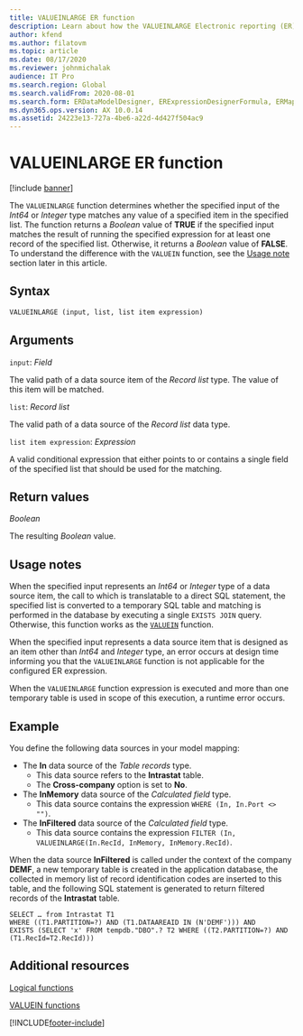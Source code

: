 ```yaml
---
title: VALUEINLARGE ER function
description: Learn about how the VALUEINLARGE Electronic reporting (ER) function is used, including syntax strings, arguments, return values, usage notes, and examples.
author: kfend
ms.author: filatovm
ms.topic: article
ms.date: 08/17/2020
ms.reviewer: johnmichalak
audience: IT Pro
ms.search.region: Global
ms.search.validFrom: 2020-08-01
ms.search.form: ERDataModelDesigner, ERExpressionDesignerFormula, ERMappedFormatDesigner, ERModelMappingDesigner
ms.dyn365.ops.version: AX 10.0.14
ms.assetid: 24223e13-727a-4be6-a22d-4d427f504ac9
---
```


# VALUEINLARGE ER function

[!include [banner](../includes/banner.md)]

The `VALUEINLARGE` function determines whether the specified input of the *Int64* or *Integer* type matches any value of a specified item in the specified list. The function returns a *Boolean* value of **TRUE** if the specified input matches the result of running the specified expression for at least one record of the specified list. Otherwise, it returns a *Boolean* value of **FALSE**. To understand the difference with the `VALUEIN` function, see the [Usage note](#usage_note) section later in this article.

## Syntax

```vb
VALUEINLARGE (input, list, list item expression)
```

## Arguments

`input`: *Field*

The valid path of a data source item of the *Record list* type. The value of this item will be matched.

`list`: *Record list*

The valid path of a data source of the *Record list* data type.

`list item expression`: *Expression*

A valid conditional expression that either points to or contains a single field of the specified list that should be used for the matching.

## Return values

*Boolean*

The resulting *Boolean* value.

## <a name="usage_note">Usage notes</a>

When the specified input represents an *Int64* or *Integer* type of a data source item, the call to which is translatable to a direct SQL statement, the specified list is converted to a temporary SQL table and matching is performed in the database by executing a single `EXISTS JOIN` query. Otherwise, this function works as the [`VALUEIN`](er-functions-logical-valuein.md) function.

When the specified input represents a data source item that is designed as an item other than *Int64* and *Integer* type, an error occurs at design time informing you that the `VALUEINLARGE` function is not applicable for the configured ER expression.

When the `VALUEINLARGE` function expression is executed and more than one temporary table is used in scope of this execution, a runtime error occurs.

## Example

You define the following data sources in your model mapping:

- The **In** data source of the *Table records* type.
    - This data source refers to the **Intrastat** table.
    - The **Cross-company** option is set to **No**.
- The **InMemory** data source of the *Calculated field* type.
    - This data source contains the expression `WHERE (In, In.Port <> "")`.
- The **InFiltered** data source of the *Calculated field* type.
    - This data source contains the expression `FILTER (In, VALUEINLARGE(In.RecId, InMemory, InMemory.RecId)`.

When the data source **InFiltered** is called under the context of the company **DEMF**, a new temporary table is created in the application database, the collected in memory list of record identification codes are inserted to this table, and the following SQL statement is generated to return filtered records of the **Intrastat** table.

```xpp
SELECT … from Intrastat T1
WHERE ((T1.PARTITION=?) AND (T1.DATAAREAID IN (N'DEMF'))) AND
EXISTS (SELECT 'x' FROM tempdb."DBO".? T2 WHERE ((T2.PARTITION=?) AND (T1.RecId=T2.RecId)))
```

## Additional resources

[Logical functions](er-functions-category-logical.md)

[VALUEIN functions](er-functions-logical-valuein.md)


[!INCLUDE[footer-include](../../../includes/footer-banner.md)]
